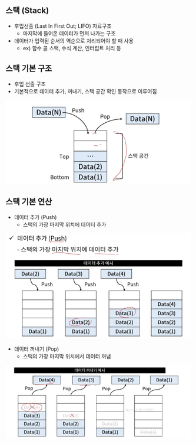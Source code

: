 ## 스택 (Stack)
- 후입선출 (Last In First Out; LIFO) 자료구조
    - 마지막에 들어온 데이터가 먼저 나가는 구조
- 데이터가 입력된 순서의 역순으로 처리되어야 할 때 사용
    - ex) 함수 콜 스택, 수식 계산, 인터럽트 처리 등

## 스택 기본 구조
- 후입 선출 구조
- 기본적으로 데이터 추가, 꺼내기, 스택 공간 확인 동작으로 이루어짐

![](img/2022-04-18-16-05-37.png)

## 스택 기본 연산
- 데이터 추가 (Push)
    - 스택의 가장 마지막 위치에 데이터 추가

![](img/2022-04-18-16-06-12.png)

- 데이터 꺼내기 (Pop)
    - 스택의 가장 마지막 위치에서 데이터 꺼냄

![](img/2022-04-18-16-06-39.png)